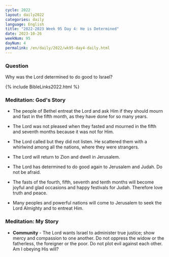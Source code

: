 ```yaml
---
cycle: 2022
layout: daily2022
categories: daily
language: English
title: "2022-2023 Week 95 Day 4: He is Determined"
date: 2023-10-26
weekNum: 95
dayNum: 4
permalink: /en/daily/2022/wk95-day4-daily.html
---
```


### Question     
Why was the Lord determined to do good to Israel?

{% include BibleLinks2022.html %}

### Meditation: God's Story   
+ The people of Bethel entreat the Lord and ask Him if they should mourn and fast in the fifth month, as they have done for so many years. 

+ The Lord was not pleased when they fasted and mourned in the fifth and seventh months because it was not for Him. 

+ The Lord called but they did not listen. He scattered them with a whirlwind among all the nations, where they were strangers. 

+ The Lord will return to Zion and dwell in Jerusalem. 

+ The Lord has determined to do good again to Jerusalem and Judah. Do not be afraid. 

+ The fasts of the fourth, fifth, seventh and tenth months will become joyful and glad occasions and happy festivals for Judah. Therefore love truth and peace. 

+ Many peoples and powerful nations will come to Jerusalem to seek the Lord Almighty and to entreat Him. 

### Meditation: My Story   
+ **Community** - The Lord wants Israel to administer true justice; show mercy and compassion to one another. Do not oppress the widow or the fatherless, the foreigner or the poor. Do not plot evil against each other. Am I obeying His will? 
